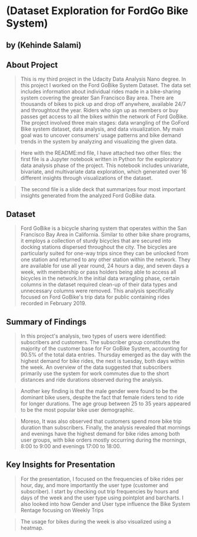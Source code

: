 # (Dataset Exploration for FordGo Bike System)
## by (Kehinde Salami)

## About Project

> This is my third project in the Udacity Data Analysis Nano degree. In this project I worked on the Ford GoBike System Dataset. The data set includes information about individual rides made in a bike-sharing system covering the greater San Francisco Bay area. There are thousands of bikes to pick up and drop off anywhere, available 24/7 and throughtout the year. Riders who sign up as members or buy passes get access to all the bikes within the network of Ford GoBike. The project involved three main stages: data wrangling of the GoFord Bike system dataset, data analysis, and data visualization. My main goal was to uncover consumers' usage patterns and bike demand trends in the system by analyzing and visualizing the given data.

> Here with the README:md file, I have attached two other files: the first file is a Jupyter notebook written in Python for the exploratory data analysis phase of the project. This notebook includes univariate, bivariate, and multivariate data exploration, which generated over 16 different insights through visualizations of the dataset.

> The second file is a slide deck that summarizes four most important insights generated from the analyzed Ford GoBike data.


## Dataset

>  Ford GoBike is a bicycle sharing system that operates within the San Francisco Bay Area in California. Similar to other bike share programs, it employs a collection of sturdy bicycles that are secured into docking stations dispersed throughout the city. The bicycles are particularly suited for one-way trips since they can be unlocked from one station and returned to any other station within the network. They are available for use all year round, 24 hours a day, and seven days a week, with membership or pass holders being able to access all bicycles in the network.In the initial data wrangling phase, certain columns in the dataset required clean-up of their data types and unnecessary columns were removed. This analysis specifically focused on Ford GoBike's trip data for public containing rides recorded in February 2019.

## Summary of Findings

> In this project's analysis, two types of users were identified: subscribers and customers. The subscriber group constitutes the majority of the customer base for For GoBike System, accounting for 90.5% of the total data entries. Thursday emerged as the day with the highest demand for bike rides, the next is tuesday, both days within the week. An overview of the data suggested that subscribers primarily use the system for work commutes due to the short distances and ride durations observed during the analysis. 

> Another key finding is that the male gender were found to be the dominant bike users, despite the fact that female riders tend to ride for longer durations. The age group between 25 to 35 years appeared to be the most popular bike user demographic. 

> Moreso, It was also observed that customers spend more bike trip duration than subscribers. Finally, the analysis revealed that mornings and evenings have the highest demand for bike rides among both user groups, with bike orders mostly occurring during the mornings, 8:00 to 9:00 and evenings 17:00 to 18:00.


## Key Insights for Presentation

> For the presentation, I focused on the frequencies of bike rides per hour, day, and more importantly the user type (customer and subscriber). I start by checking out trip frequencies by hours and days of the week and the user type using pointplot and barcharts. I also looked into how Gender and User type influence the Bike System Rentage focusing on Weekly Trips

> The usage for bikes during the week is also visualized using a heatmap.
